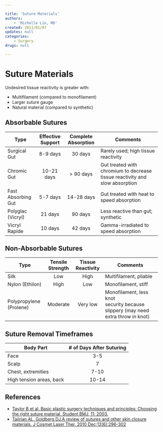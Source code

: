 ```yaml
---

title: 'Suture Materials'
authors:
    - 'Michelle Lin, MD'
created: 2011/01/07
updates: null
categories:
    - Surgery
drugs: null

---
```




# Suture Materials

Undesired tissue reactivity is greater with:

-   Multifilament (compared to monofilament)
-   Larger suture gauge
-   Natural material (compared to synthetic) 

## Absorbable Sutures

| **Type**                | **Effective Support** | **Complete Absorption** | **Comments**                  |
|---------------------|:----------------:|:--------------------:|-------------------------------|
| Surgical Gut        | 8-9 days          | 30 days             | Rarely used; high tissue reactivity         |
| Chromic Gut         | 10-21 days        | &gt; 90 days        | Gut treated with chromium to decrease tissue reactivity and slow absorption |
| Fast Absorbing Gut  | 5-7 days          | 14-28 days          | Gut treated with heat to speed absorption               |
| Polyglac (Vicryl)   | 21 days           | 90 days             | Less reactive than gut; synthetic                      |
| Vicryl Rapide       | 10 days           | 42 days             | Gamma-irradiated to speed absorption               |

## Non-Absorbable Sutures

| **Type**                    | **Tensile Strength**  | **Tissue Reactivity** | **Comments**           |
|-------------------------|:-----------------:|:-----------------:|------------------------|
| Silk                    | Low               | High              | Multifilament, pliable |
| Nylon (Ethilon)         | High              | Low               | Monofilament, stiff    |
| Polypropylene (Prolene) | Moderate          | Very low          | Monofilament, less knot security because slippery (may need  extra throw in knot) |

## Suture Removal Timeframes

| **Body Part**       | **# of Days After Suturing** |
|---------------------|:------------------------------:|
| Face                | 3-5                           |
| Scalp               | 7                             |
| Chest, extremities  | 7-10                          |
| High tension areas, back | 10-14                         |

## References

-   [Taylor B et al. Basic plastic surgery techniques and principles: Choosing the right suture material. Student BMJ, 11: 2003.](http://www.docstoc.com/docs/81946959/Basic-plastic-surgery-techniques-and-principles-Choosing-the)
-   [Tajirian AL, Goldberg DJ.A review of sutures and other skin closure materials. J Cosmet Laser Ther. 2010 Dec;12(6):296-302](http://www.ncbi.nlm.nih.gov/pubmed/?term=21142740)
